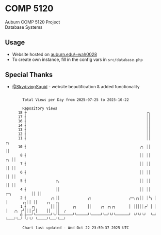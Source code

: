 # COMP 5120
Auburn COMP 5120 Project  
Database Systems

## Usage
- Website hosted on [auburn.edu/~wah0028](https://webhome.auburn.edu/~wah0028/)
- To create own instance, fill in the config vars in `src/database.php`

## Special Thanks
- [@SkydivingSquid](https://github.com/SkydivingSquid) - website beautification & added functionality

```

        Total Views per Day from 2025-07-25 to 2025-10-22

        Repository Views
      18 ┼                                                       ╭╮
      17 ┤                                                       ││
      16 ┤                                                       ││
      14 ┤                                                       ││
      13 ┤                                                       ││
      12 ┤                                                       ││
      11 ┤                                                       ││                 ╭╮
      10 ┤                                                    ╭╮ ││                 ││
       8 ┤                                                    ││ ││              ╭╮ ││
       7 ┤                                                    ││ ││              ││ ││
       6 ┤                                                    ││ ││              ││ ││
       5 ┤             ╭╮                                     ││ ││              ││ ││
       4 ┤             ││                                     ││ ││  ╭─╮         ││ ││
       2 ┤           ╭╮││             ╭╮                 ╭─╮╭╮││ │╰╮ │ │       ╭╮││ ││    ╭╮  ╭╮
       1 ┤  ╭╮       ││││      ╭╮     ││    ╭╮ ╭╮╭╮      │ │││││╭╯ │ │ │   ╭╮ ╭╯│││╭╯│    ││  ││  ╭
       0 ┼──╯╰───────╯╰╯╰──────╯╰─────╯╰────╯╰─╯╰╯╰──────╯ ╰╯╰╯╰╯  ╰─╯ ╰───╯╰─╯ ╰╯╰╯ ╰────╯╰──╯╰──╯

        Chart last updated - Wed Oct 22 23:59:37 2025 UTC
        
```

